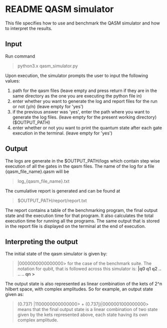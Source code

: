 # README QASM simulator

This file specifies how to use and benchmark the QASM simulator and how to interpret the results.

## Input

Run command 
> python3.x qasm_simulator.py

Upon execution, the simulator prompts the user to input the following values:
1. path for the qasm files (leave empty and press return if they are in the same directory as the one you are executing the python file in)
2. enter whether you want to generate the log and report files for the run or not (y/n) (leave empty for 'yes')
3. if the previous answer was 'yes', enter the path where you want to generate the log files. (leave empty for the present working directory) ($OUTPUT_PATH)
4. enter whether or not you want to print the quantum state after each gate execution in the terminal. (leave empty for 'yes')

## Output

The logs are generate in the $OUTPUT_PATH/logs which contain step wise execution of all the gates in the qasm files. The name of the log for a file {qasm_file_name}.qasm will be 
>log_{qasm_file_name}.txt

The cumulative report is generated and can be found at 
>$OUTPUT_PATH/report/report.txt 

The report contains a table of the benchmarking program, the final output state and the execution time for that program. It also calculates the total execution time for running all the programs. 
The same output that is stored in the report file is displayed on the terminal at the end of execution. 


## Interpreting the output

The initial state of the qasm simulator is given by:
> |0000000000000000>
for the case of the benchmark suite. The notation for qubit, that is followed across this simulator is:
> **|q0 q1 q2 .. .. .. qn >**

The output state is also represented as linear combination of the kets of 2^n hilbert space, with complex amplitudes. 
So for example, an output state given as:
> (0.737) |1100000000000000> + (0.737j)|0000001000000000>
means that the final output state is a linear combination of two state given by the kets represented above, each state having its own complex amplitude. 


